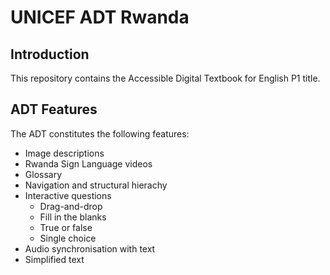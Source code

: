 # UNICEF ADT Rwanda

## Introduction
This repository contains the Accessible Digital Textbook for English P1 title.

## ADT Features
The ADT constitutes the following features:
- Image descriptions
- Rwanda Sign Language videos 
- Glossary
- Navigation and structural hierachy
- Interactive questions
  -  Drag-and-drop 
  -  Fill in the blanks
  -  True or false
  -  Single choice
- Audio synchronisation with text 
- Simplified text
